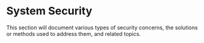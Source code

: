 # System Security

This section will document various types of security concerns, the solutions or
methods used to address them, and related topics.
